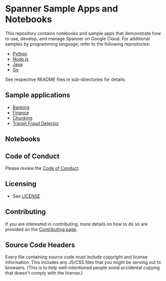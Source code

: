 # Spanner Sample Apps and Notebooks

This repository contains notebooks and sample apps that demonstrate how to use,
develop, and manage Spanner on Google Cloud. For additional samples by
programming language, refer to the following repositories:
- [Python](https://github.com/GoogleCloudPlatform/python-docs-samples)
- [Node.js](https://github.com/GoogleCloudPlatform/nodejs-docs-samples)
- [Java](https://github.com/GoogleCloudPlatform/java-docs-samples)
- [Go](https://github.com/GoogleCloudPlatform/golang-samples)

See respective README files in sub-directories for details.

## Sample applications
- [Banking](banking/README.md)
- [Finance](finance/README.md)
- [Chunking](chunking/README.md)
- [Transit Fraud Detector](TransitFraud/README.md)

## Notebooks

## Code of Conduct
Please review the [Code of Conduct](docs/code-of-conduct.md).

## Licensing

* See [LICENSE](LICENSE)

## Contributing

If you are interested in contributing, more details on how to do so are provided
on the [Contributing page](docs/contributing.md).

## Source Code Headers

Every file containing source code must include copyright and license
information. This includes any JS/CSS files that you might be serving out to
browsers. (This is to help well-intentioned people avoid accidental copying that
doesn't comply with the license.)
